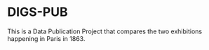 # DIGS-PUB

This is a Data Publication Project that compares the two exhibitions happening in Paris in 1863. 
